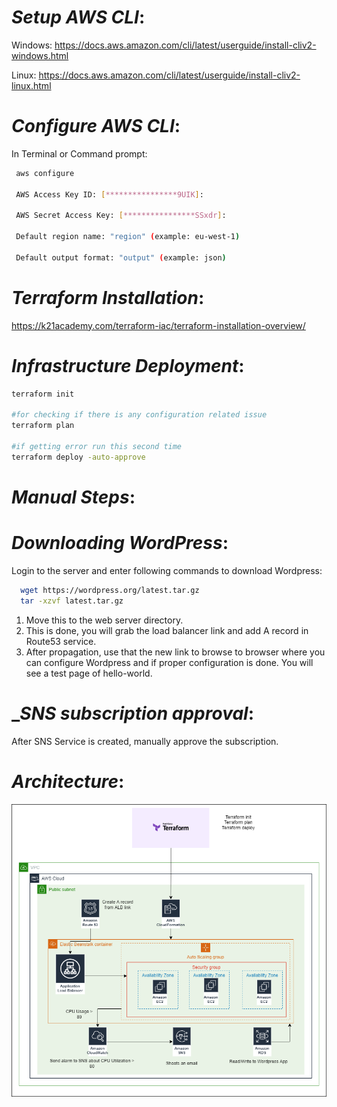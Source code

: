 # _**Setup AWS CLI**_:

Windows:
https://docs.aws.amazon.com/cli/latest/userguide/install-cliv2-windows.html

Linux:
https://docs.aws.amazon.com/cli/latest/userguide/install-cliv2-linux.html


# _**Configure AWS CLI**_:

In Terminal or Command prompt:


```bash
 aws configure
 
 AWS Access Key ID: [****************9UIK]:
 
 AWS Secret Access Key: [****************SSxdr]:
 
 Default region name: "region" (example: eu-west-1)
 
 Default output format: "output" (example: json)
```


# _**Terraform Installation**_:

https://k21academy.com/terraform-iac/terraform-installation-overview/


# _**Infrastructure Deployment**_:

```bash
terraform init

#for checking if there is any configuration related issue
terraform plan 

#if getting error run this second time
terraform deploy -auto-approve 
```


# _**Manual Steps**_:

# _*Downloading WordPress*_:

Login to the server and enter following commands to download Wordpress:

```bash
  wget https://wordpress.org/latest.tar.gz
  tar -xzvf latest.tar.gz
```

1. Move this to the web server directory. 
2. This is done, you will grab the load balancer link and add A record in Route53 service. 
3. After propagation, use that the new link to browse to browser where you can configure Wordpress and if proper configuration is done. You will see a test page of hello-world.

# _*SNS subscription approval*:

After SNS Service is created, manually approve the subscription. 



# _**Architecture**_:

![App Screenshot](https://raw.githubusercontent.com/yaseenzafar/Terraform-AWS-Beanstalk/main/Terraform%20and%20AWS%20Beanstalk%20architecture.png)
